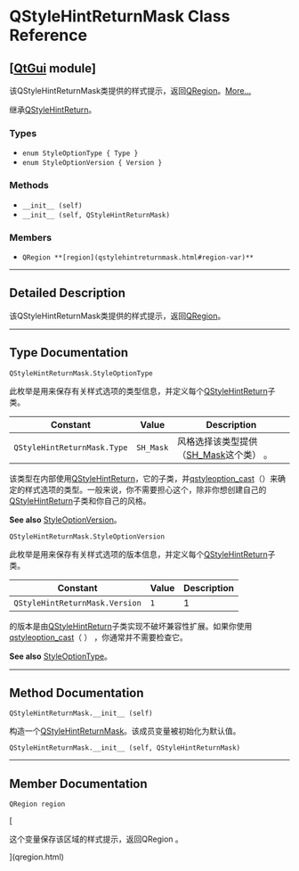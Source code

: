 # QStyleHintReturnMask Class Reference

## [[QtGui](index.htm) module]

该QStyleHintReturnMask类提供的样式提示，返回[QRegion](qregion.html)。[More...](#details)

继承[QStyleHintReturn](qstylehintreturn.html)。

### Types

*   `enum StyleOptionType { Type }`
*   `enum StyleOptionVersion { Version }`

### Methods

*   `__init__ (self)`
*   `__init__ (self, QStyleHintReturnMask)`

### Members

*   `QRegion **[region](qstylehintreturnmask.html#region-var)**`

* * *

## Detailed Description

该QStyleHintReturnMask类提供的样式提示，返回[QRegion](qregion.html)。

* * *

## Type Documentation

```
QStyleHintReturnMask.StyleOptionType
```

此枚举是用来保存有关样式选项的类型信息，并定义每个[QStyleHintReturn](qstylehintreturn.html)子类。

| Constant | Value | Description |
| --- | --- | --- |
| `QStyleHintReturnMask.Type` | `SH_Mask` | 风格选择该类型提供（[SH_Mask](qstylehintreturn.html#HintReturnType-enum)这个类） 。 |

该类型在内部使用[QStyleHintReturn](qstylehintreturn.html)，它的子类，并[qstyleoption_cast](qstyleoption.html#qstyleoption_cast)（）来确定的样式选项的类型。一般来说，你不需要担心这个，除非你想创建自己的[QStyleHintReturn](qstylehintreturn.html)子类和你自己的风格。

**See also** [StyleOptionVersion](qstylehintreturnmask.html#StyleOptionVersion-enum)。

```
QStyleHintReturnMask.StyleOptionVersion
```

此枚举是用来保存有关样式选项的版本信息，并定义每个[QStyleHintReturn](qstylehintreturn.html)子类。

| Constant | Value | Description |
| --- | --- | --- |
| `QStyleHintReturnMask.Version` | `1` | 1 |

的版本是由[QStyleHintReturn](qstylehintreturn.html)子类实现不破坏兼容性扩展。如果你使用[qstyleoption_cast](qstyleoption.html#qstyleoption_cast)（ ） ，你通常并不需要检查它。

**See also** [StyleOptionType](qstylehintreturnmask.html#StyleOptionType-enum)。

* * *

## Method Documentation

```
QStyleHintReturnMask.__init__ (self)
```

构造一个[QStyleHintReturnMask](qstylehintreturnmask.html)。该成员变量被初始化为默认值。

```
QStyleHintReturnMask.__init__ (self, QStyleHintReturnMask)
```

* * *

## Member Documentation

```
QRegion region
```

[

这个变量保存该区域的样式提示，返回QRegion 。

](qregion.html)